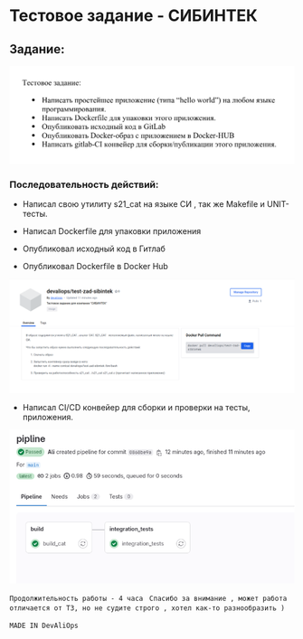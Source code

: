 # Тестовое задание - СИБИНТЕК

## Задание:

![CICD](images/1.png)


### Последовательность действий:

- Написал свою утилиту s21_cat на языке СИ , так же Makefile и UNIT-тесты.

- Написал Dockerfile для упаковки приложения 

- Опубликовал исходный код в Гитлаб

- Опубликовал Dockerfile в Docker Hub

![CICD](images/3.png)

- Написал CI/CD конвейер для сборки и проверки на тесты, приложения.

![CICD](images/2.png)


` Продолжительность работы - 4 часа `
` Спасибо за внимание , может работа отличается от ТЗ, но не судите строго , хотел как-то разнообразить )`

`MADE IN DevAliOps `